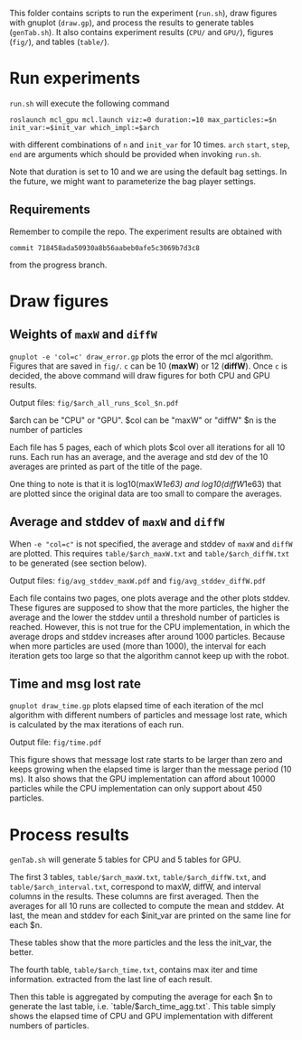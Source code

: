 This folder contains scripts to run the experiment (`run.sh`), draw figures with
gnuplot (`draw.gp`), and process the results to generate tables (`genTab.sh`).
It also contains experiment results (`CPU/` and `GPU/`), figures (`fig/`), 
and tables (`table/`).

# Run experiments

`run.sh` will execute the following command 

``` shell
roslaunch mcl_gpu mcl.launch viz:=0 duration:=10 max_particles:=$n init_var:=$init_var which_impl:=$arch
```

with different combinations of `n` and `init_var` for 10 times. 
`arch` `start`, `step`, `end` are arguments which should be provided when
invoking `run.sh`.

Note that duration is set to 10 and we are using the default bag settings.
In the future, we might want to parameterize the bag player settings.

## Requirements

Remember to compile the repo. 
The experiment results are obtained with

``` shell
commit 718458ada50930a8b56aabeb0afe5c3069b7d3c8
```

from the progress branch.

# Draw figures

## Weights of `maxW` and `diffW` 

`gnuplot -e 'col=c' draw_error.gp` plots the error of the mcl algorithm.
Figures that are saved in `fig/`.
`c` can be 10 (**maxW**) or 12 (**diffW**). 
Once `c` is decided, the above command will draw figures for both CPU and GPU results.

Output files: `fig/$arch_all_runs_$col_$n.pdf`

$arch can be "CPU" or "GPU". 
$col can be "maxW" or "diffW"
$n is the number of particles

Each file has 5 pages, each of which plots $col over all iterations for all 10 runs.
Each run has an average, and the average and std dev of the 10 averages are printed
as part of the title of the page.

One thing to note is that it is log10(maxW*1e63) and log10(diffW*1e63) that are plotted
since the original data are too small to compare the averages.

## Average and stddev of `maxW` and `diffW`

When `-e "col=c"` is not specified, the average and stddev of `maxW` and `diffW`
are plotted.
This requires `table/$arch_maxW.txt` and `table/$arch_diffW.txt` to be generated 
(see section below).

Output files: `fig/avg_stddev_maxW.pdf` and `fig/avg_stddev_diffW.pdf`

Each file contains two pages, one plots average and the other plots stddev.
These figures are supposed to show that the more particles, the higher the
average and the lower the stddev until a threshold number of particles is
reached.
However, this is not true for the CPU implementation, in which the average
drops and stddev increases after around 1000 particles.
Because when more particles are used (more than 1000), the interval for each 
iteration gets too large so that the algorithm cannot keep up with the robot.

## Time and msg lost rate

`gnuplot draw_time.gp` plots elapsed time of each iteration of the mcl algorithm
with different numbers of particles and message lost rate, which is calculated by
the max iterations of each run.

Output file: `fig/time.pdf`

This figure shows that message lost rate starts to be larger than zero and keeps
growing when the elapsed time is larger than the message period (10 ms).
It also shows that the GPU implementation can afford about 10000 particles while
the CPU implementation can only support about 450 particles.


# Process results

`genTab.sh` will generate 5 tables for CPU and 5 tables for GPU.

The first 3 tables,
`table/$arch_maxW.txt`, `table/$arch_diffW.txt`, and `table/$arch_interval.txt`,
correspond to maxW, diffW, and interval columns in the results.
These columns are first averaged.
Then the averages for all 10 runs are collected to compute the mean and stddev.
At last, the mean and stddev for each $init_var are printed on the same line 
for each $n.

These tables show that the more particles and the less the init_var, the better.

The fourth table, `table/$arch_time.txt`, 
contains max iter and time information. extracted from the last
line of each result.

Then this table is aggregated by computing the average for each $n to generate
the last table, i.e. `table/$arch_time_agg.txt`.
This table simply shows the elapsed time of CPU and GPU implementation with
different numbers of particles.
